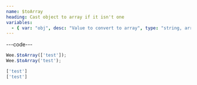 ```yaml
---
name: $toArray
heading: Cast object to array if it isn't one
variables:
  - { var: "obj", desc: "Value to convert to array", type: "string, array", req: true }
---
```


---code---

```javascript
Wee.$toArray(['test']);
Wee.$toArray('test');
```

```javascript
['test']
['test']
```